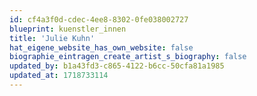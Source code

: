 ```yaml
---
id: cf4a3f0d-cdec-4ee8-8302-0fe038002727
blueprint: kuenstler_innen
title: 'Julie Kuhn'
hat_eigene_website_has_own_website: false
biographie_eintragen_create_artist_s_biography: false
updated_by: b1a43fd3-c865-4122-b6cc-50cfa81a1985
updated_at: 1718733114
---
```

